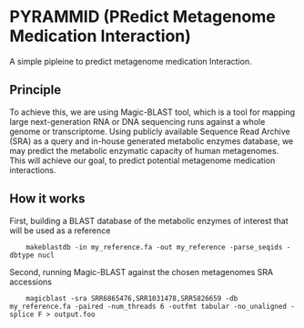 # PYRAMMID (PRedict Metagenome Medication Interaction)

A simple pipleine to predict metagenome medication Interaction.


## Principle

To achieve this, we are using Magic-BLAST tool, which is a tool for mapping large next-generation RNA or DNA sequencing runs against a whole genome or transcriptome. Using publicly available Sequence Read Archive (SRA) as a query and in-house generated metabolic enzymes database, we may predict the metabolic enzymatic capacity of human metagenomes. This will achieve our goal, to predict potential metagenome medication interactions.


## How it works

First, building a BLAST database of the metabolic enzymes of interest that will be used as a reference
```
    makeblastdb -in my_reference.fa -out my_reference -parse_seqids -dbtype nucl
```
Second, running Magic-BLAST against the chosen metagenomes SRA accessions
```
    magicblast -sra SRR6865476,SRR1031478,SRR5826659 -db my_reference.fa -paired -num_threads 6 -outfmt tabular -no_unaligned -splice F > output.foo
```

